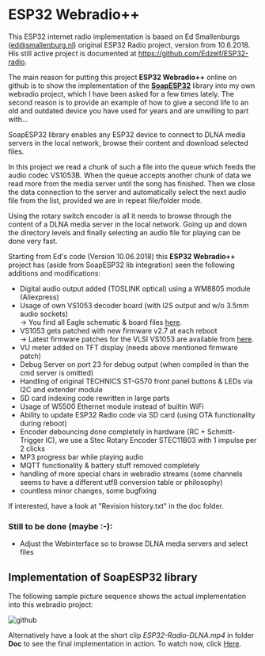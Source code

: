 # ESP32 Webradio++

This ESP32 internet radio implementation is based on Ed Smallenburgs (ed@smallenburg.nl) original ESP32 Radio project, version from 10.6.2018. His still active project is documented at https://github.com/Edzelf/ESP32-radio.

The main reason for putting this project **ESP32 Webradio++** online on github is to show  the implementation of the [**SoapESP32**](https://github.com/yellobyte/SoapESP32) library into my own webradio project, which I have been asked for a few times lately. 
The second reason is to provide an example of how to give a second life to an old and outdated device you have used for years and are unwilling to part with...

SoapESP32 library enables any ESP32 device to connect to DLNA media servers in the local network, browse their content and download selected files.  

In this project we read a chunk of such a file into the queue which feeds the audio codec VS1053B. When the queue accepts another chunk of data we read more from the media server until the song has finished. Then we close the data connection to the server and automatically select the next audio file from the list, provided we are in repeat file/folder mode.  

Using the rotary switch encoder is all it needs to browse through the content of a DLNA media server in the local network. Going up and down the directory levels and finally selecting an audio file for playing can be done very fast.

Starting from Ed's code (Version 10.06.2018) this **ESP32 Webradio++** project has (aside from SoapESP32 lib integration) seen the following additions and modifications:

 * Digital audio output added (TOSLINK optical) using a WM8805 module (Aliexpress)
 * Usage of own VS1053 decoder board (with I2S output and w/o 3.5mm audio sockets)<br />
   -> You find all Eagle schematic & board files [here](https://github.com/yellobyte/ESP32-Webradio-PlusDLNA/EagleFiles).
 * VS1053 gets patched with new firmware v2.7 at each reboot<br />
   -> Latest firmware patches for the VLSI VS1053 are available from [here](http://www.vlsi.fi/en/support/software/vs10xxpatches.html).
 * VU meter added on TFT display (needs above mentioned firmware patch)
 * Debug Server on port 23 for debug output (when compiled in than the cmd server is omitted)
 * Handling of original TECHNICS ST-G570 front panel buttons & LEDs via I2C and extender module
 * SD card indexing code rewritten in large parts
 * Usage of W5500 Ethernet module instead of builtin WiFi
 * Ability to update ESP32 Radio code via SD card (using OTA functionality during reboot)
 * Encoder debouncing done completely in hardware (RC + Schmitt-Trigger IC), we use a Stec Rotary Encoder STEC11B03 with 1 impulse per 2 clicks
 * MP3 progress bar while playing audio
 * MQTT functionality & battery stuff removed completely
 * handling of more special chars in webradio streams (some channels seems to have a different utf8 conversion table or philosophy)
 * countless minor changes, some bugfixing

If interested, have a look at "Revision history.txt" in the doc folder. 

### Still to be done (maybe :-):

 * Adjust the Webinterface so to browse DLNA media servers and select files

## Implementation of SoapESP32 library ##

The following sample picture sequence shows the actual implementation into this webradio project:

![github](https://github.com/yellobyte/SoapESP32/raw/main/doc/ESP32-Radio-DLNA.jpg)

Alternatively have a look at the short clip _ESP32-Radio-DLNA.mp4_ in folder **Doc** to see the final implementation in action. To watch now, click [Here](https://github.com/yellobyte/ESP32-Webradio-PlusDLNA/Doc/ESP32-Radio-DLNA.mp4).